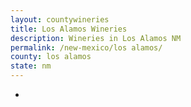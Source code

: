 ```yaml
---
layout: countywineries
title: Los Alamos Wineries
description: Wineries in Los Alamos NM
permalink: /new-mexico/los alamos/
county: los alamos
state: nm
---
```

-
